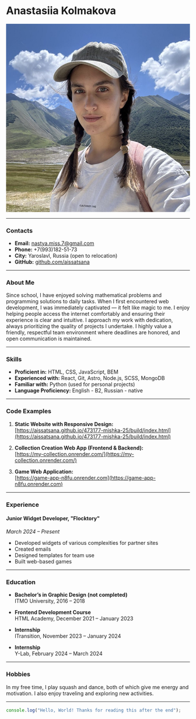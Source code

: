# Anastasiia Kolmakova

![Anastasiia Kolmakova](photo.jpg)

---

### Contacts

- **Email:** nastya.miss.7@gmail.com
- **Phone:** +7(993)182-51-73
- **City:** Yaroslavl, Russia (open to relocation)
- **GitHub:** [github.com/aissatsana](https://github.com/aissatsana)

---

### About Me

Since school, I have enjoyed solving mathematical problems and programming solutions to daily tasks. When I first encountered web development, I was immediately captivated — it felt like magic to me. I enjoy helping people access the internet comfortably and ensuring their experience is clear and intuitive. I approach my work with dedication, always prioritizing the quality of projects I undertake. I highly value a friendly, respectful team environment where deadlines are honored, and open communication is maintained.

---

### Skills

- **Proficient in:** HTML, CSS, JavaScript, BEM
- **Experienced with:** React, Git, Astro, Node.js, SCSS, MongoDB
- **Familiar with:** Python (used for personal projects)
- **Language Proficiency:** English - B2, Russian - native

---

### Code Examples

1. **Static Website with Responsive Design:**  
   [https://aissatsana.github.io/473177-mishka-25/build/index.html](https://aissatsana.github.io/473177-mishka-25/build/index.html)

2. **Collection Creation Web App (Frontend & Backend):**  
   [https://my-collection.onrender.com/](https://my-collection.onrender.com/)

3. **Game Web Application:**  
   [https://game-app-n8fu.onrender.com](https://game-app-n8fu.onrender.com)

---

### Experience

#### Junior Widget Developer, "Flocktory"

_March 2024 – Present_

- Developed widgets of various complexities for partner sites
- Created emails
- Designed templates for team use
- Built web-based games

---

### Education

- **Bachelor’s in Graphic Design (not completed)**  
  ITMO University, 2016 – 2018

- **Frontend Development Course**  
  HTML Academy, December 2021 – January 2023

- **Internship**  
  ITransition, November 2023 – January 2024

- **Internship**  
  Y-Lab, February 2024 – March 2024

---

### Hobbies

In my free time, I play squash and dance, both of which give me energy and motivation. I also enjoy traveling and exploring new activities.

---

```javascript
console.log("Hello, World! Thanks for reading this after the end");
```
